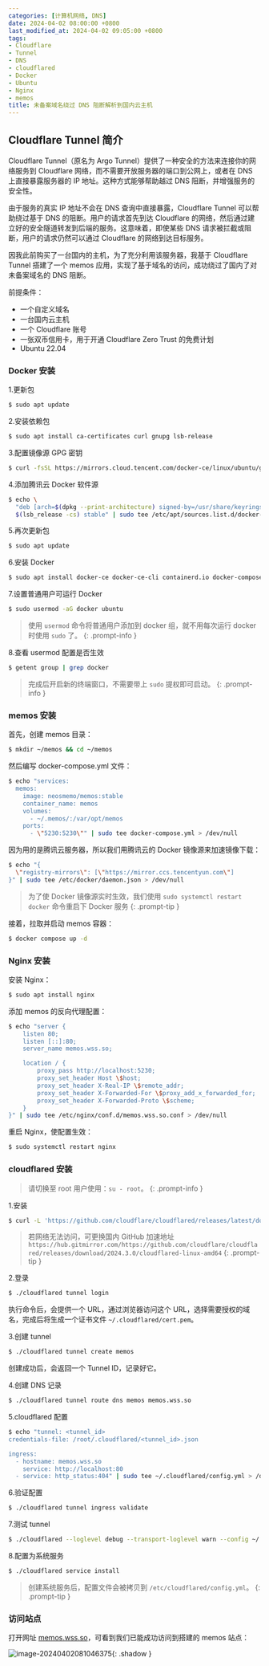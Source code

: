 ```yaml
---
categories: [计算机网络, DNS]
date: 2024-04-02 08:00:00 +0800
last_modified_at: 2024-04-02 09:05:00 +0800
tags:
- Cloudflare
- Tunnel
- DNS
- cloudflared
- Docker
- Ubuntu
- Nginx
- memos
title: 未备案域名绕过 DNS 阻断解析到国内云主机
---
```


## Cloudflare Tunnel 简介

Cloudflare Tunnel（原名为 Argo Tunnel）提供了一种安全的方法来连接你的网络服务到 Cloudflare 网络，而不需要开放服务器的端口到公网上，或者在 DNS 上直接暴露服务器的 IP 地址。这种方式能够帮助越过 DNS 阻断，并增强服务的安全性。

由于服务的真实 IP 地址不会在 DNS 查询中直接暴露，Cloudflare Tunnel 可以帮助绕过基于 DNS 的阻断。用户的请求首先到达 Cloudflare 的网络，然后通过建立好的安全隧道转发到后端的服务。这意味着，即使某些 DNS 请求被拦截或阻断，用户的请求仍然可以通过 Cloudflare 的网络到达目标服务。

因我此前购买了一台国内的主机，为了充分利用该服务器，我基于 Cloudflare Tunnel 搭建了一个 memos 应用，实现了基于域名的访问，成功绕过了国内了对未备案域名的 DNS 阻断。

前提条件：

- 一个自定义域名
- 一台国内云主机
- 一个 Cloudflare 账号
- 一张双币信用卡，用于开通 Cloudflare Zero Trust 的免费计划
- Ubuntu 22.04

### Docker 安装

1.更新包

```bash
$ sudo apt update
```

2.安装依赖包

```bash
$ sudo apt install ca-certificates curl gnupg lsb-release
```

3.配置镜像源 GPG 密钥

```bash
$ curl -fsSL https://mirrors.cloud.tencent.com/docker-ce/linux/ubuntu/gpg | sudo gpg --dearmor -o /usr/share/keyrings/docker-ce-archive-keyring.gpg
```

4.添加腾讯云 Docker 软件源

```bash
$ echo \
  "deb [arch=$(dpkg --print-architecture) signed-by=/usr/share/keyrings/docker-ce-archive-keyring.gpg] https://mirrors.cloud.tencent.com/docker-ce/linux/ubuntu \
  $(lsb_release -cs) stable" | sudo tee /etc/apt/sources.list.d/docker-ce.list > /dev/null
```

5.再次更新包

```bash
$ sudo apt update
```

6.安装 Docker

```bash
$ sudo apt install docker-ce docker-ce-cli containerd.io docker-compose-plugin
```

7.设置普通用户可运行 Docker

```bash
$ sudo usermod -aG docker ubuntu
```

> 使用 `usermod` 命令将普通用户添加到 docker 组，就不用每次运行 docker 时使用 `sudo` 了。
{: .prompt-info }

8.查看 usermod 配置是否生效

```bash
$ getent group | grep docker
```

> 完成后开启新的终端窗口，不需要带上 `sudo` 提权即可启动。
{: .prompt-info }

### memos 安装

首先，创建 memos 目录：

```bash
$ mkdir ~/memos && cd ~/memos
```

然后编写 docker-compose.yml 文件：

```bash
$ echo "services:
  memos:
    image: neosmemo/memos:stable
    container_name: memos
    volumes:
      - ~/.memos/:/var/opt/memos
    ports:
      - \"5230:5230\"" | sudo tee docker-compose.yml > /dev/null
```

因为用的是腾讯云服务器，所以我们用腾讯云的 Docker 镜像源来加速镜像下载：

```bash
$ echo "{
  \"registry-mirrors\": [\"https://mirror.ccs.tencentyun.com\"]
}" | sudo tee /etc/docker/daemon.json > /dev/null
```

> 为了使 Docker 镜像源实时生效，我们使用 `sudo systemctl restart docker` 命令重启下 Docker 服务
{: .prompt-tip }

接着，拉取并启动 memos 容器：

```bash
$ docker compose up -d
```

### Nginx 安装

安装 Nginx：

```bash
$ sudo apt install nginx
```

添加 memos 的反向代理配置：

```bash
$ echo "server {
    listen 80;
    listen [::]:80;
    server_name memos.wss.so;

    location / {
        proxy_pass http://localhost:5230;
        proxy_set_header Host \$host;
        proxy_set_header X-Real-IP \$remote_addr;
        proxy_set_header X-Forwarded-For \$proxy_add_x_forwarded_for;
        proxy_set_header X-Forwarded-Proto \$scheme;
    }
}" | sudo tee /etc/nginx/conf.d/memos.wss.so.conf > /dev/null
```

重启 Nginx，使配置生效：

```bash
$ sudo systemctl restart nginx
```

### cloudflared 安装

> 请切换至 root 用户使用：`su - root`。
{: .prompt-info }

1.安装

```bash
$ curl -L 'https://github.com/cloudflare/cloudflared/releases/latest/download/cloudflared-linux-amd64' -o cloudflared && chmod +x cloudflared
```

> 若网络无法访问，可更换国内 GitHub 加速地址 `https://hub.gitmirror.com/https://github.com/cloudflare/cloudflared/releases/download/2024.3.0/cloudflared-linux-amd64`
{: .prompt-tip }

2.登录

```bash
$ ./cloudflared tunnel login
```

执行命令后，会提供一个 URL，通过浏览器访问这个 URL，选择需要授权的域名，完成后将生成一个证书文件 `~/.cloudflared/cert.pem`。

3.创建 tunnel

```bash
$ ./cloudflared tunnel create memos
```

创建成功后，会返回一个 Tunnel ID，记录好它。

4.创建 DNS 记录

```bash
$ ./cloudflared tunnel route dns memos memos.wss.so
```

5.cloudflared 配置

```bash
$ echo "tunnel: <tunnel_id>
credentials-file: /root/.cloudflared/<tunnel_id>.json

ingress:
  - hostname: memos.wss.so
    service: http://localhost:80
  - service: http_status:404" | sudo tee ~/.cloudflared/config.yml > /dev/null
```

6.验证配置

```bash
$ ./cloudflared tunnel ingress validate
```

7.测试 tunnel

```bash
$ ./cloudflared --loglevel debug --transport-loglevel warn --config ~/.cloudflared/config.yml tunnel run <tunnel_id>
```

8.配置为系统服务

```bash
$ ./cloudflared service install
```

> 创建系统服务后，配置文件会被拷贝到 `/etc/cloudflared/config.yml`。
{: .prompt-tip }

### 访问站点

打开网址 [memos.wss.so]( https://memos.wss.so)，可看到我们已能成功访问到搭建的 memos 站点：

![image-20240402081046375](/img/image-20240402081046375.webp){: .shadow }
